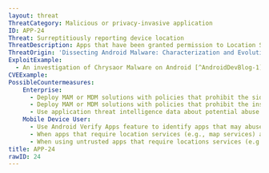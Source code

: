 ```yaml
---
layout: threat
ThreatCategory: Malicious or privacy-invasive application
ID: APP-24
Threat: Surreptitiously reporting device location
ThreatDescription: Apps that have been granted permission to Location Services or similar OS-provided services can abuse this permission to report device outside of what may be needed to support legitimate app functionality (e.g. navigation). Device location data may facilitate further attacks such as geo-physical or behavioral tracking of the user.
ThreatOrigin: 'Dissecting Android Malware: Characterization and Evolution [^85]'
ExploitExample:
  - An investigation of Chrysaor Malware on Android [^AndroidDevBlog-1]
CVEExample:
PossibleCountermeasures:
    Enterprise:
      - Deploy MAM or MDM solutions with policies that prohibit the side-loading of apps, which may bypass security checks on the app.
      - Deploy MAM or MDM solutions with policies that prohibit the installation of apps from 3rd party (unofficial) app stores.
      - Use application threat intelligence data about potential abuse of location services associated with apps installed on COPE or BYOD devices
    Mobile Device User:
      - Use Android Verify Apps feature to identify apps that may abuse location services.
      - When apps that require location services (e.g., map services) are not in use, use OS-provided settings to globally disable access to location services
      - When using untrusted apps that require locations services (e.g., map services), use OS-provided settings to revoke access to location services once the app is no longer in use.
title: APP-24
rawID: 24
---
```

